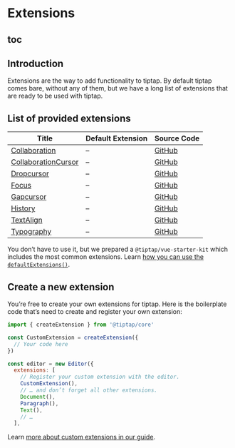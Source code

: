 # Extensions

## toc

## Introduction
Extensions are the way to add functionality to tiptap. By default tiptap comes bare, without any of them, but we have a long list of extensions that are ready to be used with tiptap.

## List of provided extensions
| Title                                                       | Default Extension | Source Code                                                                                            |
| ----------------------------------------------------------- | ----------------- | ------------------------------------------------------------------------------------------------------ |
| [Collaboration](/api/extensions/collaboration)              | –                 | [GitHub](https://github.com/ueberdosis/tiptap-next/blob/main/packages/extension-collaboration/)        |
| [CollaborationCursor](/api/extensions/collaboration-cursor) | –                 | [GitHub](https://github.com/ueberdosis/tiptap-next/blob/main/packages/extension-collaboration-cursor/) |
| [Dropcursor](/api/extensions/dropcursor)                    | –                 | [GitHub](https://github.com/ueberdosis/tiptap-next/blob/main/packages/extension-dropcursor/)           |
| [Focus](/api/extensions/focus)                              | –                 | [GitHub](https://github.com/ueberdosis/tiptap-next/blob/main/packages/extension-focus/)                |
| [Gapcursor](/api/extensions/gapcursor)                      | –                 | [GitHub](https://github.com/ueberdosis/tiptap-next/blob/main/packages/extension-gapcursor/)            |
| [History](/api/extensions/history)                          | –                 | [GitHub](https://github.com/ueberdosis/tiptap-next/blob/main/packages/extension-history/)              |
| [TextAlign](/api/extensions/text-align)                     | –                 | [GitHub](https://github.com/ueberdosis/tiptap-next/blob/main/packages/extension-text-align/)           |
| [Typography](/api/extensions/typography)                    | –                 | [GitHub](https://github.com/ueberdosis/tiptap-next/blob/main/packages/extension-typography/)           |

You don’t have to use it, but we prepared a `@tiptap/vue-starter-kit` which includes the most common extensions. Learn [how you can use the `defaultExtensions()`](/examples/basic).

## Create a new extension
You’re free to create your own extensions for tiptap. Here is the boilerplate code that’s need to create and register your own extension:

```js
import { createExtension } from '@tiptap/core'

const CustomExtension = createExtension({
  // Your code here
})

const editor = new Editor({
  extensions: [
    // Register your custom extension with the editor.
    CustomExtension(),
    // … and don’t forget all other extensions.
    Document(),
    Paragraph(),
    Text(),
    // …
  ],
```

Learn [more about custom extensions in our guide](/guide/build-custom-extensions).
